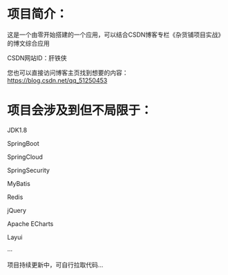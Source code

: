 # 项目简介：
这是一个由零开始搭建的一个应用，可以结合CSDN博客专栏《杂货铺项目实战》的博文综合应用

CSDN网站ID：肝铁侠

您也可以直接访问博客主页找到想要的内容：https://blog.csdn.net/qq_51250453

# 项目会涉及到但不局限于：
JDK1.8

SpringBoot

SpringCloud

SpringSecurity

MyBatis

Redis

jQuery

Apache ECharts

Layui

···

项目持续更新中，可自行拉取代码...
